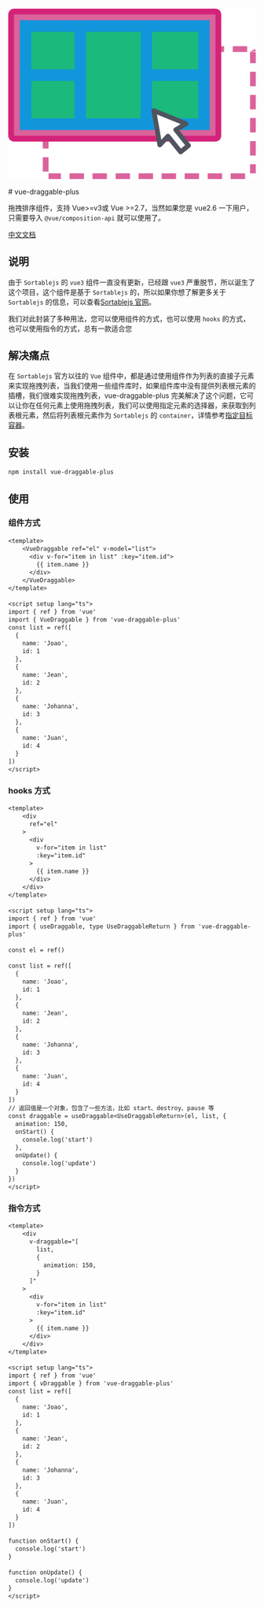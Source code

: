 <p align="center"><img src="./docs/public/logo.svg" alt=""></p>
# vue-draggable-plus

拖拽排序组件，支持 Vue>=v3或 Vue >=2.7，当然如果您是 vue2.6 一下用户，只需要导入 `@vue/composition-api` 就可以使用了。

[中文文档](alfred-skyblue.github.io/vue-draggable-plus/)
## 说明

由于 `Sortablejs` 的 `vue3` 组件一直没有更新，已经跟 `vue3` 严重脱节，所以诞生了这个项目，这个组件是基于 `Sortablejs` 的，所以如果你想了解更多关于 `Sortablejs` 的信息，可以查看[Sortablejs 官网](https://github.com/SortableJS/Sortable)。

我们对此封装了多种用法，您可以使用组件的方式，也可以使用 `hooks` 的方式，也可以使用指令的方式，总有一款适合您

## 解决痛点

在 `Sortablejs` 官方以往的 `Vue` 组件中，都是通过使用组件作为列表的直接子元素来实现拖拽列表，当我们使用一些组件库时，如果组件库中没有提供列表根元素的插槽，我们很难实现拖拽列表，vue-draggable-plus 完美解决了这个问题，它可以让你在任何元素上使用拖拽列表，我们可以使用指定元素的选择器，来获取到列表根元素，然后将列表根元素作为 `Sortablejs` 的 `container`，详情参考[指定目标容器](/demo/target-container/)。

## 安装

```bash
npm install vue-draggable-plus
```

## 使用

### 组件方式

```vue
<template>
    <VueDraggable ref="el" v-model="list">
      <div v-for="item in list" :key="item.id">
        {{ item.name }}
      </div>
    </VueDraggable>
</template>

<script setup lang="ts">
import { ref } from 'vue'
import { VueDraggable } from 'vue-draggable-plus'
const list = ref([
  {
    name: 'Joao',
    id: 1
  },
  {
    name: 'Jean',
    id: 2
  },
  {
    name: 'Johanna',
    id: 3
  },
  {
    name: 'Juan',
    id: 4
  }
])
</script>
```

### hooks 方式

```vue
<template>
    <div
      ref="el"
    >
      <div
        v-for="item in list"
        :key="item.id"
      >
        {{ item.name }}
      </div>
    </div>
</template>

<script setup lang="ts">
import { ref } from 'vue'
import { useDraggable, type UseDraggableReturn } from 'vue-draggable-plus'

const el = ref()

const list = ref([
  {
    name: 'Joao',
    id: 1
  },
  {
    name: 'Jean',
    id: 2
  },
  {
    name: 'Johanna',
    id: 3
  },
  {
    name: 'Juan',
    id: 4
  }
])
// 返回值是一个对象，包含了一些方法，比如 start、destroy、pause 等
const draggable = useDraggable<UseDraggableReturn>(el, list, {
  animation: 150,
  onStart() {
    console.log('start')
  },
  onUpdate() {
    console.log('update')
  }
})
</script>
```

### 指令方式

```vue
<template>
    <div
      v-draggable="[
        list,
        {
          animation: 150,
        }
      ]"
    >
      <div
        v-for="item in list"
        :key="item.id"
      >
        {{ item.name }}
      </div>
    </div>
</template>

<script setup lang="ts">
import { ref } from 'vue'
import { vDraggable } from 'vue-draggable-plus'
const list = ref([
  {
    name: 'Joao',
    id: 1
  },
  {
    name: 'Jean',
    id: 2
  },
  {
    name: 'Johanna',
    id: 3
  },
  {
    name: 'Juan',
    id: 4
  }
])

function onStart() {
  console.log('start')
}

function onUpdate() {
  console.log('update')
}
</script>
```
